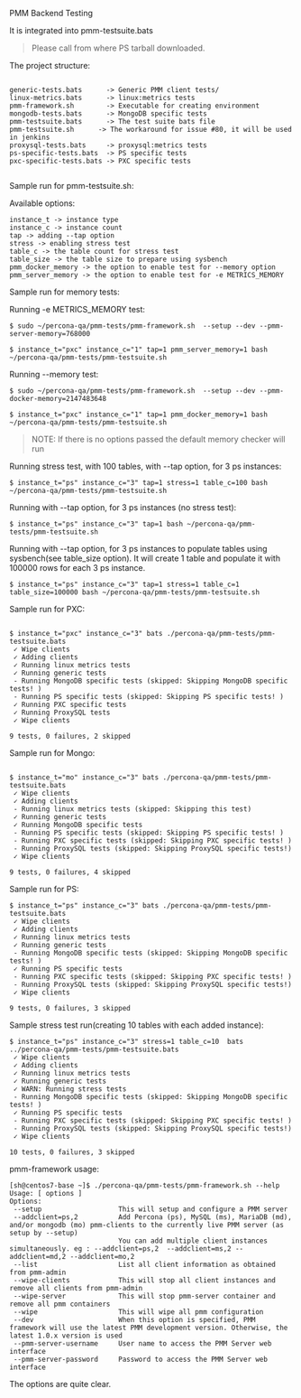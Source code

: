 PMM Backend Testing

It is integrated into pmm-testsuite.bats
  > Please call from where PS tarball downloaded.

The project structure:
```

generic-tests.bats      -> Generic PMM client tests/
linux-metrics.bats      -> linux:metrics tests
pmm-framework.sh        -> Executable for creating environment
mongodb-tests.bats      -> MongoDB specific tests
pmm-testsuite.bats      -> The test suite bats file
pmm-testsuite.sh      -> The workaround for issue #80, it will be used in jenkins
proxysql-tests.bats     -> proxysql:metrics tests
ps-specific-tests.bats  -> PS specific tests
pxc-specific-tests.bats -> PXC specific tests


```

Sample run for pmm-testsuite.sh:

Available options:
```
instance_t -> instance type
instance_c -> instance count
tap -> adding --tap option
stress -> enabling stress test
table_c -> the table count for stress test
table_size -> the table size to prepare using sysbench
pmm_docker_memory -> the option to enable test for --memory option
pmm_server_memory -> the option to enable test for -e METRICS_MEMORY
```

Sample run for memory tests:

Running -e METRICS_MEMORY test:

```
$ sudo ~/percona-qa/pmm-tests/pmm-framework.sh  --setup --dev --pmm-server-memory=768000

$ instance_t="pxc" instance_c="1" tap=1 pmm_server_memory=1 bash ~/percona-qa/pmm-tests/pmm-testsuite.sh
```

Running --memory test:
```
$ sudo ~/percona-qa/pmm-tests/pmm-framework.sh  --setup --dev --pmm-docker-memory=2147483648

$ instance_t="pxc" instance_c="1" tap=1 pmm_docker_memory=1 bash ~/percona-qa/pmm-tests/pmm-testsuite.sh
```

> NOTE: If there is no options passed the default memory checker will run

Running stress test, with 100 tables, with --tap option, for 3 ps instances:
```
$ instance_t="ps" instance_c="3" tap=1 stress=1 table_c=100 bash ~/percona-qa/pmm-tests/pmm-testsuite.sh
```

Running with --tap option, for 3 ps instances (no stress test):
```
$ instance_t="ps" instance_c="3" tap=1 bash ~/percona-qa/pmm-tests/pmm-testsuite.sh
```

Running with --tap option, for 3 ps instances to populate tables using sysbench(see table_size option).
It will create 1 table and populate it with 100000 rows for each 3 ps instance.
```
$ instance_t="ps" instance_c="3" tap=1 stress=1 table_c=1 table_size=100000 bash ~/percona-qa/pmm-tests/pmm-testsuite.sh
```


Sample run for PXC:

```

$ instance_t="pxc" instance_c="3" bats ./percona-qa/pmm-tests/pmm-testsuite.bats
 ✓ Wipe clients
 ✓ Adding clients
 ✓ Running linux metrics tests
 ✓ Running generic tests
 - Running MongoDB specific tests (skipped: Skipping MongoDB specific tests! )
 - Running PS specific tests (skipped: Skipping PS specific tests! )
 ✓ Running PXC specific tests
 ✓ Running ProxySQL tests
 ✓ Wipe clients

9 tests, 0 failures, 2 skipped

```

Sample run for Mongo:

```

$ instance_t="mo" instance_c="3" bats ./percona-qa/pmm-tests/pmm-testsuite.bats
 ✓ Wipe clients
 ✓ Adding clients
 - Running linux metrics tests (skipped: Skipping this test)
 ✓ Running generic tests
 ✓ Running MongoDB specific tests
 - Running PS specific tests (skipped: Skipping PS specific tests! )
 - Running PXC specific tests (skipped: Skipping PXC specific tests! )
 - Running ProxySQL tests (skipped: Skipping ProxySQL specific tests!)
 ✓ Wipe clients

9 tests, 0 failures, 4 skipped

```

Sample run for PS:

```
$ instance_t="ps" instance_c="3" bats ./percona-qa/pmm-tests/pmm-testsuite.bats
 ✓ Wipe clients
 ✓ Adding clients
 ✓ Running linux metrics tests
 ✓ Running generic tests
 - Running MongoDB specific tests (skipped: Skipping MongoDB specific tests! )
 ✓ Running PS specific tests
 - Running PXC specific tests (skipped: Skipping PXC specific tests! )
 - Running ProxySQL tests (skipped: Skipping ProxySQL specific tests!)
 ✓ Wipe clients

9 tests, 0 failures, 3 skipped

```

Sample stress test run(creating 10 tables with each added instance):

```
$ instance_t="ps" instance_c="3" stress=1 table_c=10  bats  ../percona-qa/pmm-tests/pmm-testsuite.bats
 ✓ Wipe clients
 ✓ Adding clients
 ✓ Running linux metrics tests
 ✓ Running generic tests
 ✓ WARN: Running stress tests
 - Running MongoDB specific tests (skipped: Skipping MongoDB specific tests! )
 ✓ Running PS specific tests
 - Running PXC specific tests (skipped: Skipping PXC specific tests! )
 - Running ProxySQL tests (skipped: Skipping ProxySQL specific tests!)
 ✓ Wipe clients

10 tests, 0 failures, 3 skipped
```

pmm-framework usage:


```
[sh@centos7-base ~]$ ./percona-qa/pmm-tests/pmm-framework.sh --help
Usage: [ options ]
Options:
 --setup                   This will setup and configure a PMM server
 --addclient=ps,2          Add Percona (ps), MySQL (ms), MariaDB (md), and/or mongodb (mo) pmm-clients to the currently live PMM server (as setup by --setup)
                           You can add multiple client instances simultaneously. eg : --addclient=ps,2  --addclient=ms,2 --addclient=md,2 --addclient=mo,2
 --list                    List all client information as obtained from pmm-admin
 --wipe-clients            This will stop all client instances and remove all clients from pmm-admin
 --wipe-server             This will stop pmm-server container and remove all pmm containers
 --wipe                    This will wipe all pmm configuration
 --dev                     When this option is specified, PMM framework will use the latest PMM development version. Otherwise, the latest 1.0.x version is used
 --pmm-server-username     User name to access the PMM Server web interface
 --pmm-server-password     Password to access the PMM Server web interface
```

The options are quite clear.
